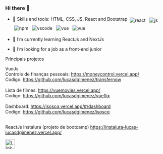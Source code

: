 ### Hi there 👋

<!--
**lucasdgimenez/lucasdgimenez** is a ✨ _special_ ✨ repository because its `README.md` (this file) appears on your GitHub profile.
-->


- 🔭 Skills and tools: HTML, CSS, JS, React and Bootstrap
  <img src="https://github.com/Quadrified/Quadrified/blob/master/assets/svg/dev/frameworks/react.svg" alt="react" style="vertical-align:top; margin:4px">
  <img src="https://github.com/Quadrified/Quadrified/blob/master/assets/svg/dev/languages/js.svg" alt="js" style="vertical-align:top; margin:4px">
  <img src="https://github.com/Quadrified/Quadrified/blob/master/assets/svg/dev/services/npm.svg" alt="npm" style="vertical-align:top; margin:4px">
  <img src="https://github.com/Quadrified/Quadrified/blob/master/assets/svg/dev/tools/visualstudio_code.svg" alt="vscode" style="vertical-align:top; margin:4px">
  <img src="https://github.com/Quadrified/Quadrified/blob/master/assets/svg/dev/frameworks/vue.svg" alt="vue" style="vertical-align:top; margin:4px">
  <img src="https://github.com/Quadrified/Quadrified/blob/master/assets/svg/dev/languages/html.svg" alt="vue" style="vertical-align:top; margin:4px">

- 🌱 I’m currently learning ReactJs and NextJs
- 🤔 I’m looking for a job as a front-end junior

Principais projetos

VueJs <br>
Controle de finanças pessoais: https://moneycontrol.vercel.app/ <br>
Codigo: https://github.com/lucasdgimenez/transfernow <br> <br>
Lista de filmes: https://vuemovies.vercel.app/ <br>
Codigo: https://github.com/lucasdgimenez/vueflix <br> <br>
Dashboard: https://isoscq.vercel.app/#/dashboard <br> 
Codigo: https://github.com/lucasdgimenez/isoscq <br> <br>

ReactJs
Instalura (projeto de bootcamp) https://instalura-lucas-lucasdgimenez.vercel.app/ <br>

<a href="https://www.linkedin.com/in/lucasdgimenez"><img src="https://github.com/Quadrified/Quadrified/blob/master/assets/my_svgs/linkedin.svg" width="30px" alt="LinkedIn"></a> &nbsp; &nbsp;
